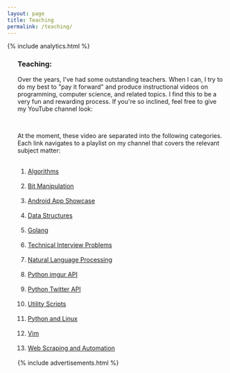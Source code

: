 ```yaml
---
layout: page
title: Teaching
permalink: /teaching/
---
```


{% include analytics.html %}
<script src="https://apis.google.com/js/platform.js"></script>

<OL reversed>

<H3>Teaching:</H3>

Over the years, I've had some outstanding teachers. When I can, I try to do my best to "pay it forward" and produce instructional videos on programming, computer science, and related topics. I find this to be a very fun and rewarding process. If you're so inclined, feel free to give my YouTube channel look:<br>

<center>
<div class="g-ytsubscribe" data-channelid="UCFxcvyt2Ucq5IL0_1Njzqlg" data-layout="full" data-count="default"></div><br> 
</center>

At the moment, these video are separated into the following categories. Each link navigates to a playlist on my channel that covers the relevant subject matter:<br><br>

<OL>
<LI>
<A HREF="http://bit.ly/lp_algos">Algorithms</A><BR>
</LI>
<BR>

<LI>
<A HREF="http://bit.ly/lp_bitmanip">Bit Manipulation</A><BR>
</LI>
<BR>

<LI>
<A HREF="http://bit.ly/lp_android">Android App Showcase</A><BR>
</LI>
<BR>

<LI>
<A HREF="http://bit.ly/lp_data_structures">Data Structures</A><BR>
</LI>
<BR>

<LI>
<A HREF="https://www.youtube.com/playlist?list=PL5tcWHG-UPH0jOCtEIpDNpbwOnhc6h9Om">Golang</A><BR>
</LI>
<BR>


<LI>
<A HREF="https://www.youtube.com/watch?v=UqEU-obRUnI&list=PL5tcWHG-UPH1D-JVSiZI_8I8LPUJtoHdg">Technical Interview Problems</A><BR>
</LI>
<BR>

<LI>
<A HREF="http://bit.ly/lp_nlp">Natural Language Processing</A><BR>
</LI>
<BR>

<LI>
<A HREF="http://bit.ly/lp_imgur">Python imgur API</A><BR>
</LI>
<BR>

<LI>
<A HREF="http://bit.ly/lp_twitter">Python Twitter API</A><BR>
</LI>
<BR>

<LI>
<A HREF="https://www.youtube.com/watch?v=4E7N7W1lUkU&list=PL5tcWHG-UPH3jJIyJvBrvu4LwXeZLBnEp">Utility Scripts</A><BR>
</LI>
<BR>

<LI>
<A HREF="https://www.youtube.com/watch?v=lX1vX8ejs40&list=PL5tcWHG-UPH0rwjflspxPlaLk86JfQLV8">Python and Linux</A><BR>
</LI>
<BR>

<LI>
<A HREF="http://bit.ly/lp_vim">Vim</A><BR>
</LI>
<BR>

<LI>
<A HREF="http://bit.ly/web_automation">Web Scraping and Automation</A><BR>
</LI>
<BR>

</OL>
{% include advertisements.html %}

